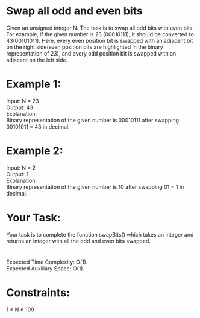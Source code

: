 # Swap all odd and even bits

Given an unsigned integer N. The task is to swap all odd bits with even bits. For example, if the given number is 23 (00010111), it should be converted to 43(00101011).  Here, every even position bit is swapped with an adjacent bit on the right side(even position bits are highlighted in the binary representation of 23), and every odd position bit is swapped with an adjacent on the left side.

# Example 1:
Input: N = 23  
Output: 43  
Explanation:   
Binary representation of the given number 
is 00010111 after swapping 
00101011 = 43 in decimal.  

# Example 2:
Input: N = 2  
Output: 1  
Explanation:   
Binary representation of the given number 
is 10 after swapping 01 = 1 in decimal.  

# Your Task:
Your task is to complete the function swapBits() which takes an integer and returns an integer with all the odd and even bits swapped.

#
Expected Time Complexity: O(1).  
Expected Auxiliary Space: O(1).

# Constraints:
1 ≤ N ≤ 109

